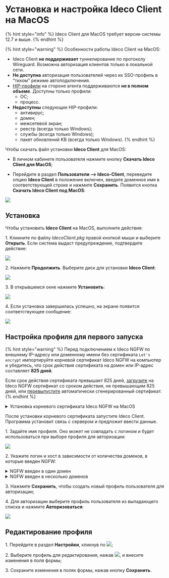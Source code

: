 # Установка и настройка Ideco Client на MacOS

{% hint style="info" %}
Ideco Client для MacOS требует версии системы 12.7 и выше.
{% endhint %}

{% hint style="warning" %}
Особенности работы Ideco Client на MacOS:

* Ideco Client **не поддерживает** туннелирование по протоколу Wireguard. Возможна авторизация клиентов только в локальной сети.
* **Не доступна** авторизация пользователей через их SSO-профиль в "тихом" режиме автоподключения.
* [HIP-профили](/settings/users/hip-profiles.md) на стороне агента поддерживаются **не в полном объеме**. Доступны только профили:
    * ОС;
    * процесс.
* **Недоступны** следующие HIP-профили:
    * антивирус;
    * домен;
    * межсетевой экран;
    * реестр (всегда только Windows);
    * службы (всегда только Windows);
    * пакет обновлений KB (всегда только Windows).
{% endhint %}

Чтобы скачать файл установки **Ideco Client** для MacOS:

* В личном кабинете пользователя нажмите кнопку **Скачать Ideco Client для MacOS**;

* Перейдите в раздел **Пользователи –> Ideco-Client**, переведите опцию **Ideco Client** в положение включен, введите доменное имя в соответствующей строке и нажмите **Сохранить**. Появится кнопка **Скачать Ideco Client под MacOS**:

![](/.gitbook/assets/ideco-client5.png)

## Установка

Чтобы установить **Ideco Client** на MacOS, выполните действия: 

1\. Кликните по файлу *IdecoClient.pkg* правой кнопкой мыши и выберите **Открыть**. Если система выдаст предупреждение, подтвердите действие:

![](/.gitbook/assets/ideco-client-macos1.png)

2\. Нажмите **Продолжить**. Выберите диск для установки **Ideco Client**:

![](/.gitbook/assets/ideco-client-macos2.png)

3\. В открывшемся окне нажмите **Установить**:

![](/.gitbook/assets/ideco-client-macos3.png)

4\. Если установка завершилась успешно, на экране появится соответствующее сообщение:

![](/.gitbook/assets/ideco-client-macos4.png)

## Настройка профиля для первого запуска

{% hint style="warning" %}
Перед подключением к Ideco NGFW по внешнему IP-адресу или доменному имени без сертификата `Let's encrypt` импортируйте корневой сертификат Ideco NGFW на компьютер и убедитесь, что срок действия сертификата на домен или IP-адрес составляет **825 дней**.

Если срок действия сертификата превышает 825 дней, [загрузите](/settings/services/certificates/upload-ssl-certificate-to-server.md) на Ideco NGFW сертификат со сроком действия, не превышающим 825 дней, или [перевыпустите](/settings/services/certificates/README.md#процесс-перевыпуска-сертификата) автоматически сгенерированный сертификат.
{% endhint %}

<details>
<summary>Установка корневого сертификата Ideco NGFW на MacOS</summary>

Скачайте корневой сертификат Ideco NGFW в разделе **Сервисы -> Сертификаты -> Загруженные сертификаты** в веб-интерфейсе NGFW или в личном кабинете пользователя по кнопке **Скачать корневой сертификат**. Чтобы установить сертификат на MacOS, выполните действия:

1\. Откройте скачанный файл *root_ca.crt* в приложениии **Связка ключей**, сертификат Ideco NGFW появится в папке **Система**:

![](/.gitbook/assets/ideco-client-macos10.png)

2\. Нажмите по сертификату правой кнопкой мыши и выберите **Свойства**.

3\. Установите в поле **Параметры использования сертификата** действие **Всегда доверять**:

![](/.gitbook/assets/ideco-client-macos9.png)

4\. Закройте окно свойств сертификата. Теперь сертификат помечен как надежный для всех пользователей устройства:

![](/.gitbook/assets/ideco-client-macos8.png)

</details>

После установки корневого сертификата запустите Ideco Client. Программа установит связь с сервером и предложит ввести данные.

1\. Задайте имя профиля. Оно может не совпадать с логином и будет использоваться при выборе профиля для авторизации:

![](/.gitbook/assets/ideco-client-macos11.png)

2\. Укажите логин и хост в зависимости от количества доменов, в которые введен NGFW:

<details>
<summary>NGFW введен в один домен</summary>

Введите **логин** в домене, в качестве **хоста** укажите домен или IP-адрес.

![](/.gitbook/assets/ideco-client-macos6.png)

</details>

<details>
<summary>NGFW введен в несколько доменов</summary>

Введите **логин** в формате **имя_домена/имя_пользователя**, в качестве **хоста** укажите **IP NGFW**.

![](/.gitbook/assets/ideco-client-macos7.png)

</details>

3\. Нажмите **Сохранить**, чтобы создать новый профиль пользователя для авторизации;

4\. Для авторизации выберите профиль пользователя из выпадающего списка и нажмите **Авторизоваться**:

![](/.gitbook/assets/ideco-client-macos5.png)

## Редактирование профиля

1\. Перейдите в раздел **Настройки**, кликнув по ![](/.gitbook/assets/icon-gear2.png);

2\. Выберите профиль для редактирования, нажав ![](/.gitbook/assets/icon-edit.png), и внесите изменения в поля формы;

3\. Сохраните изменения в полях формы, нажав кнопку **Сохранить**.
